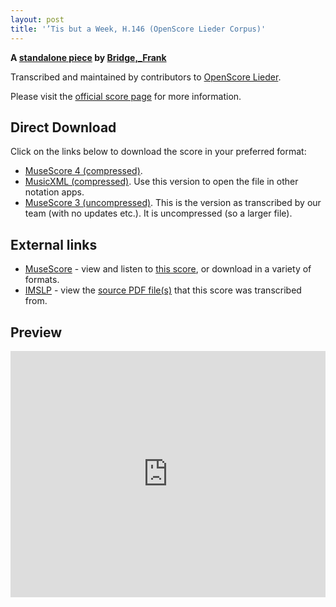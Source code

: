 ```yaml
---
layout: post
title: '’Tis but a Week, H.146 (OpenScore Lieder Corpus)'
---
```


__A [standalone piece](https://fourscoreandmore.org/OpenScore/Bridge%2C_Frank/_/) by [Bridge,_Frank](https://fourscoreandmore.org/OpenScore/Bridge%2C_Frank)__

Transcribed and maintained by contributors to [OpenScore Lieder].

Please visit the [official score page] for more information.

[official score page]: https://musescore.com/openscore-lieder-corpus/scores/6451773
[OpenScore Lieder]: https://musescore.com/openscore-lieder-corpus

## Direct Download

Click on the links below to download the score in your preferred format:
- [MuseScore 4 (compressed)](https://fourscoreandmore.org/OpenScore/Bridge%2C_Frank/_/%E2%80%99Tis_but_a_Week%2C_H.146.mscz).
- [MusicXML (compressed)](https://fourscoreandmore.org/OpenScore/Bridge%2C_Frank/_/%E2%80%99Tis_but_a_Week%2C_H.146.mxl). Use this version to open the file in other notation apps.
- [MuseScore 3 (uncompressed)](https://raw.githubusercontent.com/OpenScore/Lieder/refs/heads/main/scores/Bridge%2C_Frank/_/%E2%80%99Tis_but_a_Week%2C_H.146/lc6451773.mscx). This is the version as transcribed by our team (with no updates etc.). It is uncompressed (so a larger file).

## External links

- [MuseScore] - view and listen to [this score][MuseScore], or download in a variety of formats.
- [IMSLP] - view the [source PDF file(s)][IMSLP] that this score was transcribed from.

[MuseScore]: https://musescore.com/score/6451773
[IMSLP]: https://imslp.org/wiki/Special:ReverseLookup/212406

## Preview

<iframe width="100%" height="394" src="https://musescore.com/openscore-lieder-corpus/scores/6451773/embed" frameborder="0" allowfullscreen allow="autoplay; fullscreen"></iframe>
